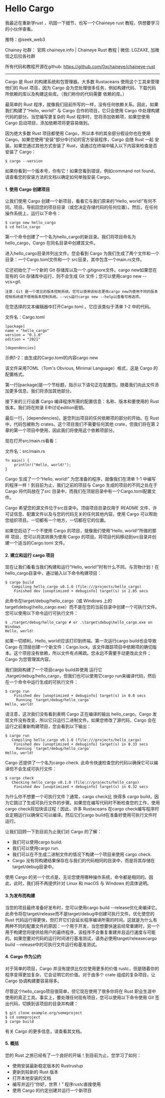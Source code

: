 # Hello Cargo

我最近在重新学rust ，巩固一下细节，也写一个Chaineye rust 教程，供想要学习的小伙伴查看。

推特：@seek_web3

Chainey 社群： 官网 chaineye.info | Chaineye Rust 教程 | 微信: LGZAXE, 加微信之后拉各社群

所有代码和教程开源在github: https://github.com/0xchaineye/chaineye-rust

-----------------------------------------------------------------------------------------------------------------------------------------------------------


Cargo 是 Rust 的构建系统和包管理器。大多数 Rustaceans 使用这个工具来管理他们的 Rust 项目，因为 Cargo 会为您处理很多任务，例如构建代码、下载代码所依赖的库以及构建这些库。（我们称你的代码需要 依赖的库。）

最简单的 Rust 程序，就像我们目前所写的一样，没有任何依赖关系。因此，如果我们构建了“Hello, world!” 与 Cargo 合作的项目，它只会使用 Cargo 中处理构建代码的部分。当您编写更复杂的 Rust 程序时，您将添加依赖项，如果您使用 Cargo 启动项目，添加依赖项将更容易做到。

因为绝大多数 Rust 项目都使用 Cargo，所以本书的其余部分假设你也在使用 Cargo。如果您使用“安装”部分中讨论的官方安装程序，Cargo 会随 Rust 一起 安装。如果您通过其他方式安装了 Rust，请通过在终端中输入以下内容来检查是否安装了 Cargo：

```
$ cargo --version
```

如果你看到一个版本号，你有它！如果您看到错误，例如command not found，请查看您的安装方法的文档以确定如何单独安装 Cargo。

#### 1. 使用 Cargo 创建项目

让我们使用 Cargo 创建一个新项目，看看它与我们原来的“Hello, world!”有何不同。项目。导航回您的项目目录（或您决定存储代码的任何位置）。然后，在任何操作系统上，运行以下命令：

```
$ cargo new hello_cargo
$ cd hello_cargo
```

第一个命令创建了一个名为hello_cargo的新目录。我们将项目命名为hello_cargo，Cargo 在同名目录中创建其文件。

进入hello_cargo目录并列出文件。您会看到 Cargo 为我们生成了两个文件和一个目录：一个Cargo.toml文件和一个 src目录，其中包含一个main.rs文件。

它还初始化了一个新的 Git 存储库以及一个.gitignore文件。cargo new如果您在现有的 Git 存储库中运行，则不会生成 Git 文件；您可以使用cargo new --vcs=git.

```
注意：Git 是一个常见的版本控制系统。您可以使用该标志更改cargo new为使用不同的版本控制系统或不使用版本控制系统。--vcs运行cargo new --help以查看可用选项。
```

在您选择的文本编辑器中打开Cargo.toml 。它应该类似于清单 1-2 中的代码。

文件名：Cargo.toml

```
[package]
name = "hello_cargo"
version = "0.1.0"
edition = "2021"

[dependencies]
```

示例1-2：由生成的Cargo.toml的内容cargo new

该文件采用TOML（Tom's Obvious, Minimal Language）格式，这是 Cargo 的配置格式。

第一行[package]是一个节标题，指示以下语句正在配置包。随着我们向此文件添加更多信息，我们将添加其他部分。

接下来的三行设置 Cargo 编译程序所需的配置信息：名称、版本和要使用的 Rust 版本。我们将在附录 E中讨论edition密钥。

最后一行，[dependencies]，是您列出项目的任何依赖项的部分的开始。在 Rust 中，代码包被称为 crates。这个项目我们不需要任何其他 crate，但我们将在第 2 章的第一个项目中使用，因此我们将使用这个依赖项部分。

现在打开src/main.rs看看：

文件名：src/main.rs

```
fn main() {
    println!("Hello, world!");
}
```

Cargo 生成了一个“Hello, world!” 为您准备的程序，就像我们在清单 1-1 中编写的程序一样！到目前为止，我们之前的项目与 Cargo 生成的项目的不同之处在于 Cargo 将代码放在了src 目录中，而我们在顶层目录中有一个Cargo.toml配置文件。

Cargo 希望您的源文件位于src目录中。顶级项目目录仅用于 README 文件、许可证信息、配置文件以及与您的代码无关的任何其他内容。使用 Cargo 可以帮助您组织项目。一切都有一个地方，一切都在它的位置。

如果您启动了一个不使用 Cargo 的项目，就像我们使用“Hello, world!”所做的那样 项目，您可以将其转换为使用 Cargo 的项目。将项目代码移动到src目录并创建一个适当的Cargo.toml 文件。

#### 2. 建立和运行 cargo 项目

现在让我们看看当我们构建和运行“Hello, world!”时有什么不同。与货物计划！在hello_cargo目录中，通过输入以下命令构建项目：

```
$ cargo build
   Compiling hello_cargo v0.1.0 (file:///projects/hello_cargo)
    Finished dev [unoptimized + debuginfo] target(s) in 2.85 secs
```

此命令在target/debug/hello_cargo（或 Windows 上的target\debug\hello_cargo.exe）而不是在您的当前目录中创建一个可执行文件。您可以使用以下命令运行可执行文件：

```
$ ./target/debug/hello_cargo # or .\target\debug\hello_cargo.exe on Windows
Hello, world!
```

如果一切顺利，Hello, world!应该打印到终端。第一次运行cargo build也会导致 Cargo 在顶层创建一个新文件：Cargo.lock。该文件跟踪项目中依赖项的确切版本。这个项目没有依赖，所以文件有点稀疏。您永远不需要手动更改此文件；Cargo 为您管理其内容。

我们刚刚构建了一个项目cargo build并使用 运行它 ./target/debug/hello_cargo，但我们也可以使用它cargo run来编译代码，然后在一个命令中运行生成的可执行文件：

```
$ cargo run
    Finished dev [unoptimized + debuginfo] target(s) in 0.0 secs
     Running `target/debug/hello_cargo`
Hello, world!
```

请注意，这次我们没有看到表明 Cargo 正在编译的输出 hello_cargo。Cargo 发现文件没有改变，所以它只运行二进制文件。如果您修改了源代码，Cargo 会在运行之前重新构建项目，您会看到以下输出：

```
$ cargo run
   Compiling hello_cargo v0.1.0 (file:///projects/hello_cargo)
    Finished dev [unoptimized + debuginfo] target(s) in 0.33 secs
     Running `target/debug/hello_cargo`
Hello, world!
```

Cargo 还提供了一个名为cargo check. 此命令快速检查您的代码以确保它可以编译但不会生成可执行文件：

```
$ cargo check
   Checking hello_cargo v0.1.0 (file:///projects/hello_cargo)
    Finished dev [unoptimized + debuginfo] target(s) in 0.32 secs
```

为什么你不想要一个可执行文件？通常，cargo check比 快得多 cargo build，因为它跳过了生成可执行文件的步骤。如果您在编写代码时不断检查您的工作，使用cargo check将加快该过程！因此，许多 Rustaceans 在cargo check编写程序时会定期运行以确保它可以编译。然后它们cargo build在准备好使用可执行文件时运行。

让我们回顾一下到目前为止我们对 Cargo 的了解：

- 我们可以使用cargo build.
- 我们可以使用cargo run.
- 我们可以在不生成二进制文件的情况下构建一个项目来使用 cargo check.
- Cargo 没有将构建结果保存在与我们的代码相同的目录中，而是将其存储在target/debug目录中。

使用 Cargo 的另一个优点是，无论您使用哪种操作系统，命令都是相同的。因此，此时，我们将不再提供针对 Linux 和 macOS 与 Windows 的具体说明。

#### 3.为发布而构建

当您的项目最终准备好发布时，您可以使用cargo build --release优化来编译它。此命令将在target/release而不是target/debug中创建可执行文件。优化使您的 Rust 代码运行得更快，但打开它们会延长程序编译所需的时间。这就是为什么有两种不同的配置文件的原因：一个用于开发，当您想要快速且经常重建时，另一个用于构建您将提供给用户的最终程序，该程序不会重复重建并且运行速度与可能的。如果您要对代码的运行时间进行基准测试，请务必使用target/releasecargo build --release中的可执行文件运行和基准测试。

#### 4. Cargo 作为公约

对于简单的项目，Cargo 并没有提供比仅仅使用更多的价值 rustc，但是随着你的程序变得更加复杂，它会证明它的价值。对于由多个 crate 组成的复杂项目，让 Cargo 协调构建要容易得多。

尽管这个hello_cargo项目很简单，但它现在使用了很多你将在 Rust 职业生涯中使用的真正工具。事实上，要处理任何现有项目，您可以使用以下命令使用 Git 签出代码，切换到该项目的目录并构建：

```
$ git clone example.org/someproject
$ cd someproject
$ cargo build
```

有关 Cargo 的更多信息，请查看其文档。

#### 5. 概括

您的 Rust 之旅已经有了一个良好的开端！到目前为止，您学习了如何：

- 使用安装最新稳定版本的 Rustrustup
- 更新到较新的 Rust 版本
- 打开本地安装的文档
- 编写并运行“你好，世界！” 程序rustc直接使用
- 使用 Cargo 的约定创建并运行一个新项目
